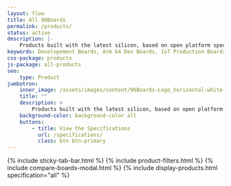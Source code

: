 ```yaml
---
layout: flow
title: All 96Boards
permalink: /products/
status: active
description: |-
    Products built with the latest silicon, based on open platform specifications for developers, makers and businesses.
keywords: Developement Boards, Arm 64 Dev Boards, IoT Production Boards, hackers, Makers, Arm, Embedded, fpga, arm cortex, microcontroller, snapdragon, mbed
css-package: products
js-package: all-products
seo:
    type: Product
jumbotron:
    inner_image: /assets/images/content/96Boards-Logo_horizontal-white.
    title: ""
    description: >
        Products built with the latest silicon, based on open platform specifications for developers, makers and businesses.
    background-color: background-color all
    buttons:
        - title: View the Specifications
          url: /specifications/
          class: btn btn-primary
---
```

{% include sticky-tab-bar.html %}
{% include product-filters.html %}
{% include compare-boards-modal.html %}
{% include display-products.html specification="all" %}
